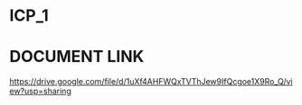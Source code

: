 # ICP_1
# DOCUMENT LINK
https://drive.google.com/file/d/1uXf4AHFWQxTVThJew9IfQcgoe1X9Ro_Q/view?usp=sharing
